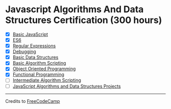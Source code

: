 # Javascript Algorithms And Data Structures Certification (300 hours)

- [x] [Basic JavaScript](01-basic-javascript#introduction-to-javaScript)
- [x] [ES6](02-es6#introduction-to-the-es6-challenges)
- [x] [Regular Expressions](03-regular-expression#regular-expressions)
- [x] [Debugging](04-debugging#debugging)
- [x] [Basic Data Structures](05-basic-data-structures#basic-data-structures)
- [x] [Basic Algorithm Scripting](06-basic-algorithm-scripting#basic-algorithm-scripting)
- [x] [Object Oriented Programming](07-object-oriented-programming#object-oriented-programming)
- [x] [Functional Programming](08-functional-programming#functional-programming)
- [ ] [Intermediate Algorithm Scripting](09-intermediate-algorithm-scripting#intermediate-algorithm-scripting)
- [ ] [JavaScript Algorithms and Data Structures Projects](10-javascript-algorithms-and-data-structures-projects)

---

Credits to [FreeCodeCamp](https://www.freecodecamp.org/)
